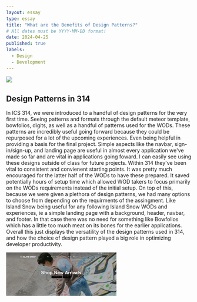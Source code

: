```yaml
---
layout: essay
type: essay
title: "What are the Benefits of Design Patterns?"
# All dates must be YYYY-MM-DD format!
date: 2024-04-25
published: true
labels:
  - Design
  - Development
---
```

<img class="img-fluid" src="https://miro.medium.com/v2/resize:fit:720/format:webp/1*d_lXoGt-EZDRuwg5lW9swg.png">

## Design Patterns in 314

In ICS 314, we were introduced to a handful of design patterns for the very first time. Seeing patterns and formats through the default meteor template, bowfolios, digits, as well as a handful of patterns used for the WODs. These patterns are incredibly useful going forward because they could be repurposed for a lot of the upcoming experiences. Even being helpful in providing a basis for the final project. Simple aspects like the navbar, sign-in/sign-up, and landing page are useful in almost every application we've made so far and are vital in applications going foward. I can easily see using these designs outside of class for future projects. Within 314 they've been vital to consistent and convienent starting points. It was pretty much encouraged for the latter half of the WODs to have these prepared. It saved potentially hours of setup time which allowed WOD takers to focus primarily on the WODs requirements instead of the initial setup. On top of this, because we were given a plethora of design patterns, we had many options to choose from depending on the requirments of the assingment. Like Island Snow being useful for any following Island Snow WODs and experiences, ie a simple landing page with a background, header, navbar, and footer. In that case there was no need for something like Bowfolios which has a little too much meat on its bones for the earlier applications. Overall this just displays the versatility of the design patterns used in 314, and how the choice of design pattern played a big role in optimizing developer productivity. 

<img width="300px" img class="img-fluid" src="../img/Screenshot 2024-04-25 222822.png">




